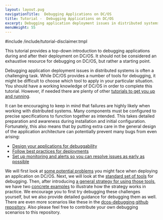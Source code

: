 ```yaml
---
layout: layout.pug
navigationTitle:  Debugging Applications on DC/OS
title: Tutorial -  Debugging Applications on DC/OS
excerpt: Debugging application deployment issues in distributed systems
menuWeight: 55
---
```


#include /include/tutorial-disclaimer.tmpl

This tutorial provides a top-down introduction to debugging applications during and after their deployment on DC/OS. It should not be considered an exhaustive resource for debugging on DC/OS, but rather a starting point.

Debugging application deployment issues in distributed systems is often a challenging task. While DC/OS provides a number of tools for debugging, it might be difficult to choose which tool to apply in your particular situation. You should have a working knowledge of DC/OS in order to complete this tutorial. However, if needed there are plenty of other [tutorials to get you up and running](/1.12/tutorials/).

It can be encouraging to keep in mind that failures are highly likely when working with distributed systems. Many components must be configured to precise specifications to function together as intended. This takes detailed  preparation and awareness during installation and initial configuration. Fortunately, this also means that by putting extra care in the general design of the application architecture can potentially prevent many bugs from even arising:

- [Design your applications for debuggability](https://schd.ws/hosted_files/mesosconeu17/a6/MesosCon%20EU%202017%20University%20Slides.pdf)
- [Follow best practices for deployments](https://mesosphere.com/blog/improving-your-deployments/)
- [Set up monitoring and alerts so you can resolve issues as early as possible](https://docs.mesosphere.com/1.12/cli/command-reference/dcos-node/dcos-node-diagnostics/)

We will first look at [some potential problems](/1.12/tutorials/dcos-debug/problems/) you might face when deploying an application on DC/OS. Next, we will look at the [standard set of tools](/1.12/tutorials/dcos-debug/tools/) for debugging. Then, after introducing [a general strategy for using those tools](/1.12/tutorials/dcos-debug/gen-strat/), we have two [concrete examples](/1.12/tutorials/dcos-debug/scenarios/) to illustrate how the strategy works in practice. We encourage you to first try debugging these challenges yourself, but we also provide detailed guidance for debugging them as well. There are even more scenarios like these in the [dcos-debugging github repository](https://github.com/dcos-labs/dcos-debugging/tree/master/1.10/). Also please feel free to contribute your own debugging scenarios to this repository.
